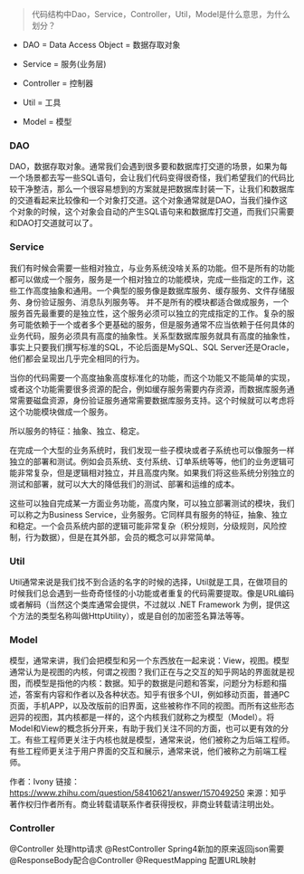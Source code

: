 > 代码结构中Dao，Service，Controller，Util，Model是什么意思，为什么划分？

* DAO = Data Access Object = 数据存取对象

* Service = 服务(业务层)

* Controller = 控制器

* Util = 工具

* Model = 模型

### DAO
DAO，数据存取对象。通常我们会遇到很多要和数据库打交道的场景，如果为每一个场景都去写一些SQL语句，会让我们代码变得很奇怪，我们希望我们的代码比较干净整洁，那么一个很容易想到的方案就是把数据库封装一下，让我们和数据库的交道看起来比较像和一个对象打交道。这个对象通常就是DAO，当我们操作这个对象的时候，这个对象会自动的产生SQL语句来和数据库打交道，而我们只需要和DAO打交道就可以了。

### Service
我们有时候会需要一些相对独立，与业务系统没啥关系的功能。但不是所有的功能都可以做成一个服务，服务是一个相对独立的功能模块，完成一些指定的工作，这些工作高度抽象和通用。一个典型的服务像是数据库服务、缓存服务、文件存储服务、身份验证服务、消息队列服务等。
并不是所有的模块都适合做成服务，一个服务首先最重要的是独立性，这个服务必须可以独立的完成指定的工作。复杂的服务可能依赖于一个或者多个更基础的服务，但是服务通常不应当依赖于任何具体的业务代码，服务必须具有高度的抽象性。关系型数据库服务就具有高度的抽象性，事实上只要我们撰写标准的SQL，不论后面是MySQL、SQL Server还是Oracle，他们都会呈现出几乎完全相同的行为。

当你的代码需要一个高度抽象高度标准化的功能，而这个功能又不能简单的实现，或者这个功能需要很多资源的配合，例如缓存服务需要内存资源，而数据库服务通常需要磁盘资源，身份验证服务通常需要数据库服务支持。这个时候就可以考虑将这个功能模块做成一个服务。

所以服务的特征：抽象、独立、稳定。

在完成一个大型的业务系统时，我们发现一些子模块或者子系统也可以像服务一样独立的部署和测试。例如会员系统、支付系统、订单系统等等，他们的业务逻辑可能非常复杂，但是逻辑相对独立，并且高度内聚。如果我们将这些系统分别独立的测试和部署，就可以大大的降低我们的测试、部署和运维的成本。

这些可以独自完成某一方面业务功能，高度内聚，可以独立部署测试的模块，我们可以称之为Business Service，业务服务。它同样具有服务的特征，抽象、独立和稳定。一个会员系统内部的逻辑可能非常复杂（积分规则，分级规则，风险控制，行为数据），但是在其外部，会员的概念可以非常简单。

### Util
Util通常来说是我们找不到合适的名字的时候的选择，Util就是工具，在做项目的时候我们总会遇到一些奇奇怪怪的小功能或者重复的代码需要提取。像是URL编码或者解码（当然这个类库通常会提供，不过就以 .NET Framework 为例，提供这个方法的类型名称叫做HttpUtility），或是自创的加密签名算法等等。

### Model
模型，通常来讲，我们会把模型和另一个东西放在一起来说：View，视图。模型通常认为是视图的内核，何谓之视图？我们正在与之交互的知乎网站的界面就是视图，而模型是指他的内核：数据。知乎的数据是问题和答案，问题分为标题和描述，答案有内容和作者以及各种状态。知乎有很多个UI，例如移动页面，普通PC页面，手机APP，以及改版前的旧界面，这些被称作不同的视图。而所有这些形态迥异的视图，其内核都是一样的，这个内核我们就称之为模型（Model）。将Model和View的概念拆分开来，有助于我们关注不同的方面，也可以更有效的分工。有些工程师更关注于内核也就是模型，通常来说，他们被称之为后端工程师。有些工程师更关注于用户界面的交互和展示，通常来说，他们被称之为前端工程师。

作者：Ivony
链接：https://www.zhihu.com/question/58410621/answer/157049250
来源：知乎
著作权归作者所有。商业转载请联系作者获得授权，非商业转载请注明出处。

### Controller
@Controller  处理http请求
@RestController  Spring4新加的原来返回json需要@ResponseBody配合@Controller
@RequestMapping  配置URL映射







